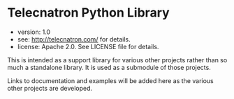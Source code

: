 Telecnatron Python Library
==========================

* version:  1.0
* see:      http://telecnatron.com/ for details.
* license:  Apache 2.0. See LICENSE file for details.

This is intended as a support library for various other projects
rather than so much a standalone library. It is used as a submodule of
those projects.

Links to documentation and examples will be added here as the various other
projects are developed.